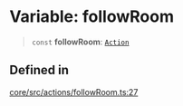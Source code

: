 # Variable: followRoom

> `const` **followRoom**: [`Action`](../interfaces/Action.md)

## Defined in

[core/src/actions/followRoom.ts:27](https://github.com/ai16z/eliza/blob/c96957e5a5d17e343b499dd4d46ce403856ac5bc/core/src/actions/followRoom.ts#L27)
